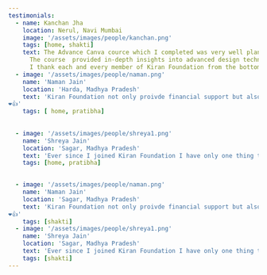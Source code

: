 ```yaml
---
testimonials:
  - name: Kanchan Jha
    location: Nerul, Navi Mumbai
    image: '/assets/images/people/kanchan.png'
    tags: [home, shakti]
    text: The Advance Canva cource which I completed was very well planned, it exceeded our expectations. 
      The course  provided in-depth insights into advanced design techniques and features. The concise modules and practical exercises made learning a breeze. I now feel equipped to create professional designs with confidence. Trainers Shreya and Keshu were very clear in explaining the topic and helped us with the all our doubts. Highly recommended!
      I thank each and every member of Kiran Foundation from the bottom of my heart. 🙏
  - image: '/assets/images/people/naman.png'
    name: 'Naman Jain'
    location: 'Harda, Madhya Pradesh'
    text: 'Kiran Foundation not only proivde financial support but also provide proper mentorship and guidence. Guided by experienced members who are not just advisors but genuine mentors, Kiran Foundation offers a roadmap to success carved from their own journeys. The unique quality of fostering a sense of familial camaraderie is what sets it apart Kiran Foundation from other scholarship schemes.
❤️👍'
    tags: [ home, pratibha] 
    
  
  - image: '/assets/images/people/shreya1.png'
    name: 'Shreya Jain'
    location: 'Sagar, Madhya Pradesh'
    text: 'Ever since I joined Kiran Foundation I have only one thing to say, that KIRAN FOUNDATION is not just an organization; it is a close-knit family. It not only extends financial assistance but also provides invaluable emotional support.'
    tags: [home, pratibha]

  
  - image: '/assets/images/people/naman.png'
    name: 'Naman Jain'
    location: 'Sagar, Madhya Pradesh'
    text: 'Kiran Foundation not only proivde financial support but also provide proper mentorship and guidence. Guided by experienced members who are not just advisors but genuine mentors, Kiran Foundation offers a roadmap to success carved from their own journeys. The unique quality of fostering a sense of familial camaraderie is what sets it apart Kiran Foundation from other scholarship schemes.
❤️👍'
    tags: [shakti]
  - image: '/assets/images/people/shreya1.png'
    name: 'Shreya Jain'
    location: 'Sagar, Madhya Pradesh'
    text: 'Ever since I joined Kiran Foundation I have only one thing to say, that KIRAN FOUNDATION is not just an organization; it is a close-knit family. It not only extends financial assistance but also provides invaluable emotional support.'
    tags: [shakti]
---
```

